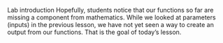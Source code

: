 Lab introduction
Hopefully, students notice that our functions so far are missing a component from mathematics. While we looked at parameters (inputs) in the previous lesson, we have not yet seen a way to create an output from our functions. That is the goal of today’s lesson.

